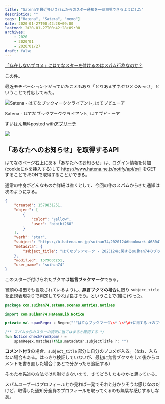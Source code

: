 ```yaml
---
title: "Satenaで最近多いスパムからのスター通知を一部無視できるようにした"
description: ""
tags: ["Hatena", "Satena", "memo"]
date: 2020-01-27T00:42:28+09:00
lastmod: 2020-01-27T00:42:28+09:00
archives:
    - 2020
    - 2020/01
    - 2020/01/27
draft: false
---
```


[「存在しないブコメ」にはてなスターを付けるのはスパム行為なのか？](https://anond.hatelabo.jp/20200125213356)

この件。

最近モチベーション下がっていたこともあり「とりあえずネタひとつみっけ」ということで対応してみた。

<div class="appreach"><img src="https://lh3.googleusercontent.com/8s4Fzo7AmnoNOT-pbsRoBSYbmBFgfS98l0Qatr1-aHYCRUJlHwab6jB1rijGC1_FYA=s128" alt="Satena - はてなブックマーククライアント, はてブビューア" class="appreach__icon"><div class="appreach__detail"><p class="appreach__name">Satena - はてなブックマーククライアント, はてブビューア</p><p class="appreach__info"><span class="appreach__developper">すいはん</span><span class="appreach__price">無料</span><span class="appreach__posted">posted with<a href="https://mama-hack.com/app-reach/" title="アプリーチ" target="_blank" rel="nofollow">アプリーチ</a></span></p></div><div class="appreach__links"><a href="https://play.google.com/store/apps/details?id=com.suihan74.satena" rel="nofollow" class="appreach__gplink"><img src="https://nabettu.github.io/appreach/img/gplay_ja.png"></a></div></div>

## 「あなたへのお知らせ」を取得するAPI

はてなのページ右上にある「あなたへのお知らせ」は、ログイン情報を付加(cookieにrkを挿入する)して <https://www.hatena.ne.jp/notify/api/pull> をGETすることでJSONで取得することができる。

通常の中身がどんなものか詳細は省くとして、今回の件のスパムからきた通知は次のようになる。

```json
{
    "created": 1579831251,
    "object": [
        {
            "color": "yellow",
            "user": "bibibi260"
        }
    ],
    "verb": "star",
    "subject": "https://b.hatena.ne.jp/suihan74/2020124#bookmark-4680412377476457090",
    "metadata": {
        "subject_title": "はてなブックマーク - 2020124に関するsuihan74のブックマーク"
    },
    "modified": 1579831251,
    "user_name": "suihan74"
}
```

このスターが付けられたブクマは**無言ブックマーク**である。

冒頭の増田でも言及されているように、**無言ブクマの場合**に限り `subject_title` を正規表現なりで判定してやれば良さそう。ということで(雑に)やった。

```kt
package com.suihan74.satena.scenes.entries.notices

import com.suihan74.HatenaLib.Notice

private val spamRegex = Regex("""はてなブックマーク\s*-\s*\d+に関する.+のブックマーク""")

/** スパムからのスターの特徴に当てはまるか確認する */
fun Notice.checkFromSpam() =
    spamRegex.matches(this.metadata?.subjectTitle ?: "")

```

**コメント付き**の場合、`subject_title` 部分に自分のブコメが入る。（なお、入らない場合もある。はっきり検証していないが、最初に無言ブクマをして後からコメントを書き直した場合？あとで分かったら追記する）

そのため先述の方法では判別できないので、さてどうしたものかと思っている。

スパムユーザーはプロフィールとか見れば一発でそれと分かりそうな感じなのだけど、取得した通知分全員のプロフィールを取ってくるのも無駄な感じするしなあ。
